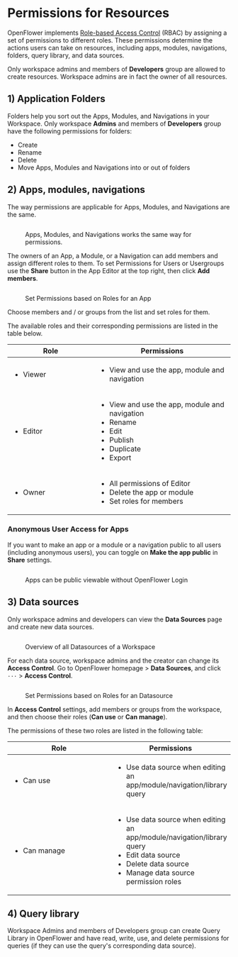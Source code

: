 # Permissions for Resources

OpenFlower implements [Role-based Access Control](https://en.wikipedia.org/wiki/Role-based\_access\_control) (RBAC) by assigning a set of permissions to different roles. These permissions determine the actions users can take on resources, including apps, modules, navigations, folders, query library, and data sources.

Only workspace admins and members of **Developers** group are allowed to create resources. Workspace admins are in fact the owner of all resources.

## 1) Application Folders

Folders help you sort out the Apps, Modules, and Navigations in your Workspace. Only workspace **Admins** and members of **Developers** group have the following permissions for folders:

* Create
* Rename
* Delete
* Move Apps, Modules and Navigations into or out of folders

## 2) Apps, modules, **navigations**

The way permissions are applicable for Apps, Modules, and Navigations are the same.

<figure><img src="../.gitbook/assets/Admin  Permissions for Apps Modules Navigation.png" alt=""><figcaption><p>Apps, Modules, and Navigations works the same way for permissions.</p></figcaption></figure>

The owners of an App, a Module, or a Navigation can add members and assign different roles to them. To set Permissions for Users or Usergroups use the **Share** button in the App Editor at the top right, then click **Add members**.

<figure><img src="../.gitbook/assets/App Editor  Member Rights.png" alt=""><figcaption><p>Set Permissions based on Roles for an App</p></figcaption></figure>

Choose members and / or groups from the list and set roles for them.

The available roles and their corresponding permissions are listed in the table below.

<table><thead><tr><th width="179">Role</th><th>Permissions</th></tr></thead><tbody><tr><td><ul><li>Viewer</li></ul></td><td><ul><li>View and use the app, module and navigation</li></ul></td></tr><tr><td><ul><li>Editor</li></ul></td><td><ul><li>View and use the app, module and navigation</li><li>Rename</li><li>Edit</li><li>Publish</li><li>Duplicate</li><li>Export</li></ul></td></tr><tr><td><ul><li>Owner</li></ul></td><td><ul><li>All permissions of Editor</li><li>Delete the app or module</li><li>Set roles for members</li></ul></td></tr></tbody></table>

### Anonymous User Access for Apps

If you want to make an app or a module or a navigation public to all users (including anonymous users), you can toggle on **Make the app public** in **Share** settings.

<figure><img src="../.gitbook/assets/App Editor  Share App public.png" alt=""><figcaption><p>Apps can be public viewable without OpenFlower Login</p></figcaption></figure>

## 3) Data sources

Only workspace admins and developers can view the **Data Sources** page and create new data sources.

<figure><img src="../.gitbook/assets/Admin  Datasources.png" alt=""><figcaption><p>Overview of all Datasources of a Workspace</p></figcaption></figure>

For each data source, workspace admins and the creator can change its **Access Control**. Go to OpenFlower homepage > **Data Sources**, and click `···` > **Access Control**.

<figure><img src="../.gitbook/assets/Datasource Editor  Member Rights.png" alt=""><figcaption><p>Set Permissions based on Roles for an Datasource</p></figcaption></figure>

In **Access Control** settings, add members or groups from the workspace, and then choose their roles (**Can use** or **Can manage**).

The permissions of these two roles are listed in the following table:

<table><thead><tr><th width="217">Role</th><th>Permissions</th></tr></thead><tbody><tr><td><ul><li>Can use</li></ul></td><td><ul><li>Use data source when editing an app/module/navigation/library query</li></ul></td></tr><tr><td><ul><li>Can manage</li></ul></td><td><ul><li>Use data source when editing an app/module/navigation/library query</li><li>Edit data source</li><li>Delete data source</li><li>Manage data source permission roles</li></ul></td></tr></tbody></table>

## 4) Query library

Workspace Admins and members of Developers group can create Query Library in OpenFlower and have read, write, use, and delete permissions for queries (if they can use the query's corresponding data source).

<figure><img src="../.gitbook/assets/Query Library  New Query.png" alt=""><figcaption></figcaption></figure>
